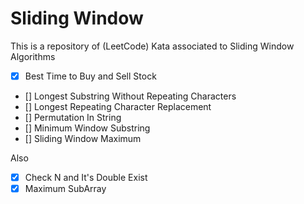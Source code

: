 # Sliding Window

This is a repository of (LeetCode) Kata associated to Sliding Window Algorithms

- [x] Best Time to Buy and Sell Stock
- [] Longest Substring Without Repeating Characters
- [] Longest Repeating Character Replacement
- [] Permutation In String
- [] Minimum Window Substring
- [] Sliding Window Maximum

Also

- [x] Check N and It's Double Exist
- [x] Maximum SubArray
